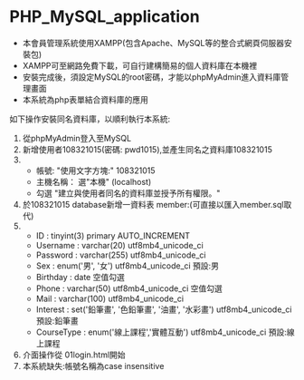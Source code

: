 # PHP_MySQL_application
<ul>
  <li>本會員管理系統使用XAMPP(包含Apache、MySQL等的整合式網頁伺服器安裝包)</li>
  <li>XAMPP可至網路免費下載，可自行建構簡易的個人資料庫在本機裡</li>
  <li>安裝完成後，須設定MySQL的root密碼，才能以phpMyAdmin進入資料庫管理畫面</li>
  <li>本系統為php表單結合資料庫的應用</li>
</ul>
如下操作安裝同名資料庫，以順利執行本系統:
<ol>
  <li>從phpMyAdmin登入至MySQL</li>
  <li>新增使用者108321015(密碼: pwd1015),並產生同名之資料庫108321015</li>
  <li><ul>
      <li>帳號: "使用文字方塊:" 108321015</li>
      <li>主機名稱： 選"本機" (localhost)</li>
      <li>勾選 "建立與使用者同名的資料庫並授予所有權限。"</li>
    </ul>
  </li> 
  <li>於108321015 database新增一資料表 member:(可直接以匯入member.sql取代)</li>
  <li>
    <ul>
      <li>ID : tinyint(3) primary AUTO_INCREMENT</li>
      <li>Username : varchar(20) utf8mb4_unicode_ci</li>
      <li>Password : varchar(255) utf8mb4_unicode_ci</li>
      <li>Sex : enum('男', '女') utf8mb4_unicode_ci 預設:男</li>
      <li>Birthday : date 空值勾選</li>
      <li>Phone : varchar(50) utf8mb4_unicode_ci 空值勾選</li>
      <li>Mail : varchar(100) utf8mb4_unicode_ci </li>
      <li>Interest : set('鉛筆畫', '色鉛筆畫', '油畫', '水彩畫') utf8mb4_unicode_ci 預設:鉛筆畫</li>
      <li>CourseType : enum('線上課程','實體互動') utf8mb4_unicode_ci 預設:線上課程</li>
    </ul>
  </li>
  <li>介面操作從 01login.html開始</li>
  <li>本系統缺失:帳號名稱為case insensitive</li>
</ol>
